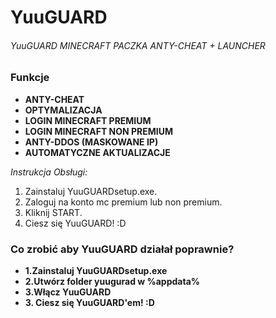 # YuuGUARD
###### YuuGUARD MINECRAFT PACZKA ANTY-CHEAT + LAUNCHER
### Funkcje ###
- **ANTY-CHEAT**
- **OPTYMALIZACJA**
- **LOGIN MINECRAFT PREMIUM**
- **LOGIN MINECRAFT NON PREMIUM**
- **ANTY-DDOS (MASKOWANE IP)**
- **AUTOMATYCZNE AKTUALIZACJE**

*Instrukcja Obsługi:*
1. Zainstaluj YuuGUARDsetup.exe.
2. Zaloguj na konto mc premium lub non premium.
3. Kliknij START.
6. Ciesz się YuuGUARD! :D

### Co zrobić aby YuuGUARD działał poprawnie? ###
- **1.Zainstaluj YuuGUARDsetup.exe**
- **2.Utwórz folder yuugurad w %appdata%**
- **3.Włącz YuuGUARD**
- **3. Ciesz się YuuGUARD'em! :D**
